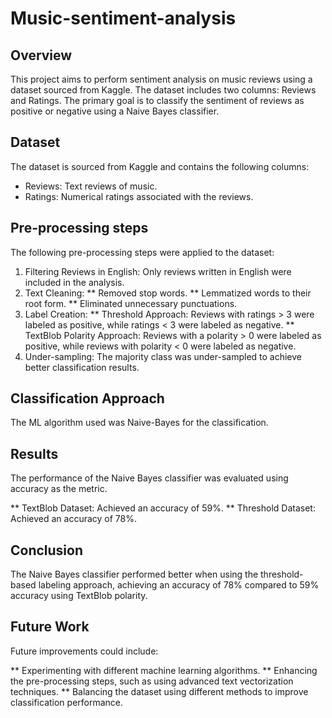 # Music-sentiment-analysis

## Overview
This project aims to perform sentiment analysis on music reviews using a dataset sourced from Kaggle. The dataset includes two columns: Reviews and Ratings. The primary goal is to classify the sentiment of reviews as positive or negative using a Naive Bayes classifier.

## Dataset
The dataset is sourced from Kaggle and contains the following columns:

- Reviews: Text reviews of music.
- Ratings: Numerical ratings associated with the reviews.

## Pre-processing steps
The following pre-processing steps were applied to the dataset:

1. Filtering Reviews in English: Only reviews written in English were included in the analysis.
2. Text Cleaning:
** Removed stop words.
** Lemmatized words to their root form.
** Eliminated unnecessary punctuations.
3. Label Creation:
** Threshold Approach: Reviews with ratings > 3 were labeled as positive, while ratings < 3 were labeled as negative.
** TextBlob Polarity Approach: Reviews with a polarity > 0 were labeled as positive, while reviews with polarity < 0 were labeled as negative.
4. Under-sampling: The majority class was under-sampled to achieve better classification results.

## Classification Approach
The ML algorithm used was Naive-Bayes for the classification.

## Results
The performance of the Naive Bayes classifier was evaluated using accuracy as the metric.

** TextBlob Dataset: Achieved an accuracy of 59%.
** Threshold Dataset: Achieved an accuracy of 78%.

## Conclusion
The Naive Bayes classifier performed better when using the threshold-based labeling approach, achieving an accuracy of 78% compared to 59% accuracy using TextBlob polarity.

## Future Work
Future improvements could include:

** Experimenting with different machine learning algorithms.
** Enhancing the pre-processing steps, such as using advanced text vectorization techniques.
** Balancing the dataset using different methods to improve classification performance.
